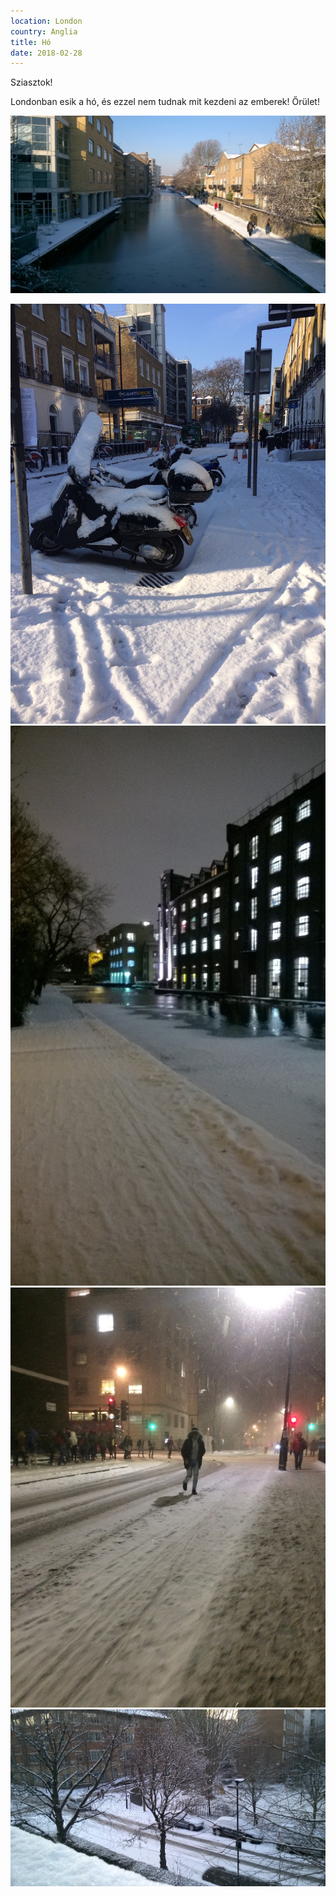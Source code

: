 ```yaml
---
location: London
country: Anglia
title: Hó
date: 2018-02-28
---
```


Sziasztok!

Londonban esik a hó, és ezzel nem tudnak mit kezdeni az emberek! Őrület!

![Regent's Canal with snowy sidewalk](../../img/ho6.jpg )

![snow-covered street](../../img/ho4.jpg)
![Regentʼs Canal has partially frozen](../../img/ho7.jpg)
![People are trying to navigate the slushy/snowy roads](../../img/ho1.jpg)
![Snow-covered street](../../img/ho5.jpg)

